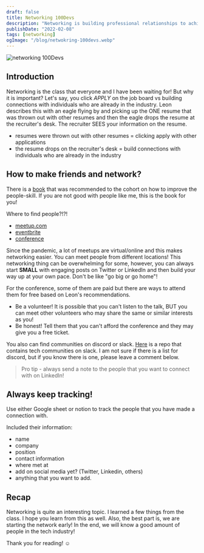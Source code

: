 ```yaml
---
draft: false
title: Networking 100Devs
description: "Networking is building professional relationships to achieve career goals. Land job offers by attending events, joining groups, and meeting new people."
publishDate: "2022-02-08"
tags: [networking]
ogImage: "/blog/netwokring-100devs.webp"
---
```


![networking 100Devs](/blog/netwokring-100devs.webp)

## Introduction

Networking is the class that everyone and I have been waiting for! But why it is important? Let's say, you click _APPLY_ on the job board vs building connections with individuals who are already in the industry. Leon describes this with an eagle flying by and picking up the ONE resume that was thrown out with other resumes and then the eagle drops the resume at the recruiter's desk. The recruiter SEES your information on the resume.

- resumes were thrown out with other resumes = clicking apply with other applications
- the resume drops on the recruiter's desk = build connections with individuals who are already in the industry

## How to make friends and network?

There is a [book](https://en.wikipedia.org/wiki/How_to_Win_Friends_and_Influence_People) that was recommended to the cohort on how to improve the people-skill. If you are not good with people like me, this is the book for you!

Where to find people?!?!

- [meetup.com](https://www.meetup.com/)
- [eventbrite](https://www.eventbrite.com/)
- [conference](https://confs.tech/)

Since the pandemic, a lot of meetups are virtual/online and this makes networking easier. You can meet people from different locations! This networking thing can be overwhelming for some, however, you can always start **SMALL** with engaging posts on Twitter or LinkedIn and then build your way up at your own pace. Don't be like "go big or go home"!

For the conference, some of them are paid but there are ways to attend them for free based on Leon's recommendations.

- Be a volunteer! It is possible that you can't listen to the talk, BUT you can meet other volunteers who may share the same or similar interests as you!
- Be honest! Tell them that you can't afford the conference and they may give you a free ticket.

You also can find communities on discord or slack. [Here](https://github.com/thisdot/tech-community-slacks) is a repo that contains tech communities on slack. I am not sure if there is a list for discord, but if you know there is one, please leave a comment below.

> Pro tip - always send a note to the people that you want to connect with on LinkedIn!

## Always keep tracking!

Use either Google sheet or notion to track the people that you have made a connection with.

Included their information:

- name
- company
- position
- contact information
- where met at
- add on social media yet? (Twitter, Linkedin, others)
- anything that you want to add.

## Recap

Networking is quite an interesting topic. I learned a few things from the class. I hope you learn from this as well. Also, the best part is, we are starting the network early! In the end, we will know a good amount of people in the tech industry!

Thank you for reading! ☺️

